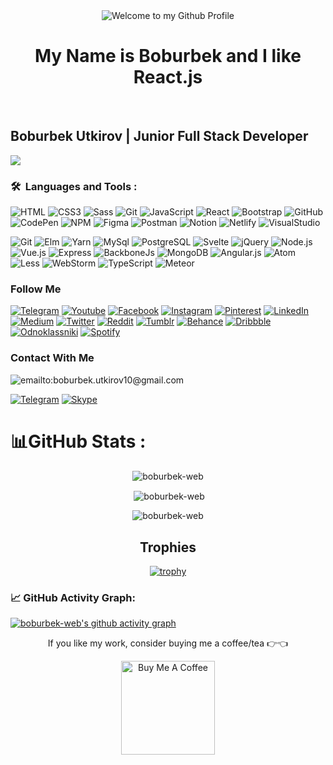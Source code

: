 
<!-- "Hero" Header -->
<div align="center">
  <img src="https://github.com/BrunnerLivio/brunnerlivio/blob/master/images/welcome.png?raw=true" style="max-width: 100%;" alt="Welcome to my Github Profile" />
  <br />
<h1>My Name is Boburbek and I like React.js</h1>
  <br />

</div>

## Boburbek Utkirov | Junior Full Stack Developer
![](https://readme-typing-svg.herokuapp.com?font=Montserrat&color=coral&lines=I'm+a+Frontend+Developer;I'm+a+React+JS+Developer;)
### 
 ### 🛠 &nbsp;Languages and Tools :


![HTML](https://img.shields.io/badge/-HTML5-082032?style=for-the-badge&logo=HTML5)
![CSS3](https://img.shields.io/badge/-CSS3-082032?style=for-the-badge&logo=CSS3&logoColor=blue)
![Sass](https://img.shields.io/badge/-Sass-082032?style=for-the-badge&logo=Sass)
![Git](https://img.shields.io/badge/-Git-082032?style=for-the-badge&logo=Git)
![JavaScript](https://img.shields.io/badge/-JavaScript-082032?style=for-the-badge&logo=JavaScript)
![React](https://img.shields.io/badge/-React-082032?style=for-the-badge&logo=React)
![Bootstrap](https://img.shields.io/badge/-Bootstrap-082032?style=for-the-badge&logo=Bootstrap)
![GitHub](https://img.shields.io/badge/-GitHub-082032?style=for-the-badge&logo=GitHub)
![CodePen](https://img.shields.io/badge/-Codepen-082032?style=for-the-badge&logo=Codepen)
![NPM](https://img.shields.io/badge/-Npm-082032?style=for-the-badge&logo=NPM)
![Figma](https://img.shields.io/badge/-Figma-082032?style=for-the-badge&logo=Figma)
![Postman](https://img.shields.io/badge/-Postman-082032?style=for-the-badge&logo=Postman)
![Notion](https://img.shields.io/badge/-Notion-082032?style=for-the-badge&logo=Notion)
![Netlify](https://img.shields.io/badge/-Netlify-082032?style=for-the-badge&logo=Netlify)
![VisualStudio](https://img.shields.io/badge/-Vscode-082032?style=for-the-badge&logo=VisualStudio&logoColor=blue)

![Git](https://img.shields.io/badge/-Git-082032?style=for-the-badge&logo=Git)
![Elm](https://img.shields.io/badge/-Elm-082032?style=for-the-badge&logo=elm)
![Yarn](https://img.shields.io/badge/-Yarn-082032?style=for-the-badge&logo=yarn)
![MySql](https://img.shields.io/badge/-MySql-082032?style=for-the-badge&logo=MySql)
![PostgreSQL](https://img.shields.io/badge/-PostgreSQL-082032?style=for-the-badge&logo=PostgreSQL)
![Svelte](https://img.shields.io/badge/-Svelte-082032?style=for-the-badge&logo=svelte)
![jQuery](https://img.shields.io/badge/-jQuery-082032?style=for-the-badge&logo=jQuery)
![Node.js](https://img.shields.io/badge/-Node.js-082032?style=for-the-badge&logo=Node.js)
![Vue.js](https://img.shields.io/badge/-Vue.js-082032?style=for-the-badge&logo=Vue.js)
![Express](https://img.shields.io/badge/-Express.js-082032?style=for-the-badge&logo=Express)
![BackboneJs](https://img.shields.io/badge/-Backbone.js-082032?style=for-the-badge&logo=Backbone.js)
![MongoDB](https://img.shields.io/badge/-MongoDB-082032?style=for-the-badge&logo=MongoDB)
![Angular.js](https://img.shields.io/badge/-Angular.js-082032?style=for-the-badge&logo=Angular&logoColor=red)
![Atom](https://img.shields.io/badge/-Atom-082032?style=for-the-badge&logo=Atom)
![Less](https://img.shields.io/badge/-Less-082032?style=for-the-badge&logo=Less)
![WebStorm](https://img.shields.io/badge/-WebStorm-082032?style=for-the-badge&logo=WebStorm)
![TypeScript](https://img.shields.io/badge/-TypeScript-082032?style=for-the-badge&logo=TypeScript)
![Meteor](https://img.shields.io/badge/-Meteor-082032?style=for-the-badge&logo=Meteor)

### Follow Me

[![Telegram](https://img.shields.io/badge/-Telegram-082032?style=for-the-badge&logo=Telegram&logoColor=#26A5E4)](https://t.me/uthkirov_blogs)
[![Youtube](https://img.shields.io/badge/-YouTube-082032?style=for-the-badge&logo=Youtube&logoColor=FF0000)](https://www.youtube.com/@boburbekutkirov)
[![Facebook](https://img.shields.io/badge/-Facebook-082032?style=for-the-badge&logo=Facebook&logoColor=#1877F2)](https://www.facebook.com/BoburbekUthkirov)
[![Instagram](https://img.shields.io/badge/-Instagram-082032?style=for-the-badge&logo=Instagram&logoColor=#E4405F)](https://www.instagram.com/_boburbek_code/)
[![Pinterest](https://img.shields.io/badge/-Pinterest-082032?style=for-the-badge&logo=Pinterest&logoColor=red)](https://www.pinterest.com/boburbekutkirov/)
[![LinkedIn](https://img.shields.io/badge/-LinkedIn-082032?style=for-the-badge&logo=LinkedIn&logoColor=0A66C2)](https://www.linkedin.com/in/boburbek-uthkirov-bb4265243/)
[![Medium](https://img.shields.io/badge/-Medium-082032?style=for-the-badge&logo=Medium)](https://medium.com/@boburbek_code)
[![Twitter](https://img.shields.io/badge/-Twitter-082032?style=for-the-badge&logo=Twitter&logoColor=#1DA1F2)](https://www.twitter.com/Marshmello_1101)
[![Reddit](https://img.shields.io/badge/-Reddit-082032?style=for-the-badge&logo=Reddit&logoColor=#1DA1F2)](https://www.reddit.com/user/NoElderberry3284)
[![Tumblr](https://img.shields.io/badge/-Tumblr-082032?style=for-the-badge&logo=Tumblr&logoColor=#1DA1F2)](https://www.tumblr.com/11marshmello11)
[![Behance](https://img.shields.io/badge/-Behance-082032?style=for-the-badge&logo=Behance&logoColor=#1DA1F2)](https://www.behance.net/boburbeuthkiro)
[![Dribbble](https://img.shields.io/badge/-Dribbble-082032?style=for-the-badge&logo=Dribbble&logoColor=#1DA1F2)](https://dribbble.com/Marshmello_1101)
[![Odnoklassniki](https://img.shields.io/badge/-Odnoklassniki-082032?style=for-the-badge&logo=Odnoklassniki&logoColor=#1DA1F2)](https://ok.ru/profile/586514121869?utm_campaign=web_share&utm_content=profile)
[![Spotify](https://img.shields.io/badge/-Spotify-082032?style=for-the-badge&logo=Spotify)](https://open.spotify.com/user/3146kr2w7et3vyxnqgy47b4o42qe?si=3cd531ebe95f430e)
### Contact With Me

![emailto:boburbek.utkirov10@gmail.com](https://img.shields.io/badge/-Boburbek.utkirov10@gmail.com-082032?style=for-the-badge&logo=Gmail&logoColor=#EA4335)

[![Telegram](https://img.shields.io/badge/-Telegram-082032?style=for-the-badge&logo=Telegram&logoColor=#26A5E4)](https://t.me/boburbek_code)
[![Skype](https://img.shields.io/badge/-Skype-082032?style=for-the-badge&logo=Skype&logoColor=#26A5E4)](https://join.skype.com/invite/FbZ9qkRFuBta)


# 📊GitHub Stats :
<div align="center">
<p><img align="center" src="https://github-readme-stats.vercel.app/api/top-langs?username=boburbek-web&count_private=true&show_icons=true&=en&layout=compact&langs_count=10&" alt="boburbek-web" /></p>
<p>&nbsp;<img align="center" src="https://github-readme-stats.vercel.app/api?username=boburbek-web" alt="boburbek-web" /></p>

<p><img align="center" src="https://github-readme-streak-stats.herokuapp.com/?user=boburbek-web&theme" alt="boburbek-web" /></p>
 </div>

<h2 align="center">Trophies</h2>
<div align="center">
    
[![trophy](https://github-profile-trophy.vercel.app/?username=boburbek-web)](https://github.com/ryo-ma/github-profile-trophy)
</div>


### 📈 GitHub Activity Graph:
[![boburbek-web's github activity graph](https://activity-graph.herokuapp.com/graph?username=boburbek-web&theme=react-dark)](https://github.com/boburbek-web/github-readme-activity-graph)


    
<div align="center">
<p align="center">If you like my work, consider buying me a coffee/tea 👉👈</p>

<a href="https://www.buymeacoffee.com/boburbekutkirov" target="_blank"><img src="https://cdn.buymeacoffee.com/buttons/v2/default-red.png" alt="Buy Me A Coffee" width="150" ></a>
</div>
